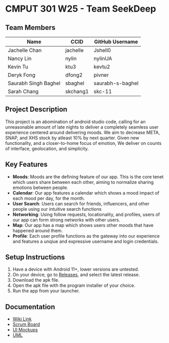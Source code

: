 # CMPUT 301 W25 - Team SeekDeep

## Team Members

| Name                 | CCID     | GitHub Username      |  
| -----------          | ------   | ---------------      |
| Jachelle Chan        | jachelle | Jshell0              |
| Nancy Lin            | nylin    | nylinUA              |
| Kevin Tu             | ktu3     | kevtu2               |
| Deryk Fong           | dfong2   | pivner               |
| Saurabh Singh Baghel | sbaghel  | saurabh-s-baghel     |
| Sarah Chang          | skchang1 | skc-11               |

## Project Description
This project is an abomination of android studio code, calling for an unreasonable amount of late nights to deliver a completely seamless user experience centered around delivering moods. We aim to decrease META, SNAP, and XHS stock by atleast 10% by next quarter. Given new functionality, and a closer-to-home focus of emotion, We deliver on counts of interface, geolocation, and simplicity.
## Key Features

- **Moods**: Moods are the defining feature of our app. This is the core tenet which users share between each other, aiming to normalize sharing emotions between people.
- **Calendar**: Our app features a calendar which shows a mood impact of each mood per day, for the month.
- **User Search**: Users can search for friends, influencers, and other people using our intuitive search functions
- **Networking**: Using follow requests, locationality, and profiles, users of our app can form strong networks with other users.
- **Map**: Our app has a map which shows users other moods that have happened around them.
- **Profile**: Each user profile functions as the gateway into our experience and features a unqiue and expressive username and login credentials.

## Setup Instructions

1. Have a device with Android 11+, lower versions are untested.
2. On your device, go to [Releases](https://github.com/cmput301-w25/project-seekdeep/releases), and select the latest release.
3. Download the apk file.
4. Open the apk file with the program installer of your choice.
5. Run the app from your launcher.

## Documentation

- [Wiki Link](https://github.com/cmput301-w25/project-seekdeep/wiki)
- [Scrum Board](https://github.com/orgs/cmput301-w25/projects/70/views/1)
- [UI Mockups](https://github.com/cmput301-w25/project-seekdeep/wiki/User-Interface-Mockups)
- [UML](https://github.com/cmput301-w25/project-seekdeep/wiki/UML-Diagram)
